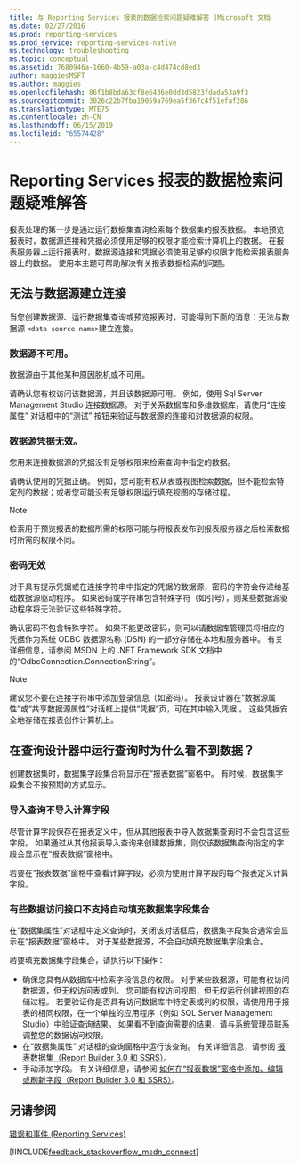 ```yaml
---
title: 与 Reporting Services 报表的数据检索问题疑难解答 |Microsoft 文档
ms.date: 02/27/2016
ms.prod: reporting-services
ms.prod_service: reporting-services-native
ms.technology: troubleshooting
ms.topic: conceptual
ms.assetid: 7680946a-1660-4b59-a03a-c4d474cd8ed3
author: maggiesMSFT
ms.author: maggies
ms.openlocfilehash: 86f1b8bda63cf8e6436e0dd3d5823fdada53a9f3
ms.sourcegitcommit: 3026c22b7fba19059a769ea5f367c4f51efaf286
ms.translationtype: MTE75
ms.contentlocale: zh-CN
ms.lasthandoff: 06/15/2019
ms.locfileid: "65574428"
---
```

# <a name="troubleshoot-data-retrieval-issues-with-reporting-services-reports"></a>Reporting Services 报表的数据检索问题疑难解答
报表处理的第一步是通过运行数据集查询检索每个数据集的报表数据。 本地预览报表时，数据源连接和凭据必须使用足够的权限才能检索计算机上的数据。 在报表服务器上运行报表时，数据源连接和凭据必须使用足够的权限才能检索报表服务器上的数据。 使用本主题可帮助解决有关报表数据检索的问题。   
  
## <a name="i-cannot-create-a-connection-to-a-data-source"></a>无法与数据源建立连接  
当您创建数据源、运行数据集查询或预览报表时，可能得到下面的消息：无法与数据源 `<data source name>`建立连接。   
    
### <a name="data-source-is-not-available"></a>数据源不可用。  
数据源由于其他某种原因脱机或不可用。   
  
请确认您有权访问该数据源，并且该数据源可用。 例如，使用 Sql Server Management Studio 连接数据源。 对于关系数据库和多维数据库，请使用“连接属性”  对话框中的“测试”  按钮来验证与数据源的连接和对数据源的权限。   
  
### <a name="data-source-credentials-are-not-valid"></a>数据源凭据无效。  
您用来连接数据源的凭据没有足够权限来检索查询中指定的数据。  
  
请确认使用的凭据正确。 例如，您可能有权从表或视图检索数据，但不能检索特定列的数据；或者您可能没有足够权限运行填充视图的存储过程。   
  
> [!NOTE]  
> 检索用于预览报表的数据所需的权限可能与将报表发布到报表服务器之后检索数据时所需的权限不同。   
  
### <a name="not-a-valid-password"></a>密码无效  
对于具有提示凭据或在连接字符串中指定的凭据的数据源，密码的字符会传递给基础数据源驱动程序。 如果密码或字符串包含特殊字符（如引号），则某些数据源驱动程序将无法验证这些特殊字符。   
  
确认密码不包含特殊字符。 如果不能更改密码，则可以请数据库管理员将相应的凭据作为系统 ODBC 数据源名称 (DSN) 的一部分存储在本地和服务器中。 有关详细信息，请参阅 MSDN 上的 .NET Framework SDK 文档中的“OdbcConnection.ConnectionString”。   
  
> [!NOTE]  
>建议您不要在连接字符串中添加登录信息（如密码）。 报表设计器在“数据源属性”或“共享数据源属性”对话框上提供“凭据”页，可在其中输入凭据    。 这些凭据安全地存储在报表创作计算机上。  
  
## <a name="why-do-i-see-no-data-when-i-run-my-query-in-the-query-designer"></a>在查询设计器中运行查询时为什么看不到数据？  
创建数据集时，数据集字段集合将显示在“报表数据”窗格中。 有时候，数据集字段集合不按预期的方式显示。   
  
### <a name="import-query-does-not-import-calculated-fields"></a>导入查询不导入计算字段  
  
尽管计算字段保存在报表定义中，但从其他报表中导入数据集查询时不会包含这些字段。 如果通过从其他报表导入查询来创建数据集，则仅该数据集查询指定的字段会显示在“报表数据”窗格中。   
  
若要在“报表数据”窗格中查看计算字段，必须为使用计算字段的每个报表定义计算字段。   
  
### <a name="some-data-providers-do-not-support-automatic-population-of-the-dataset-field-collection"></a>有些数据访问接口不支持自动填充数据集字段集合  
在“数据集属性”对话框中定义查询时，关闭该对话框后，数据集字段集合通常会显示在“报表数据”窗格中。 对于某些数据源，不会自动填充数据集字段集合。   
  
若要填充数据集字段集合，请执行以下操作：  
* 确保您具有从数据库中检索字段信息的权限。 对于某些数据源，可能有权访问数据源，但无权访问表或列。 您可能有权访问视图，但无权运行创建视图的存储过程。 若要验证你是否具有访问数据库中特定表或列的权限，请使用用于报表的相同权限，在一个单独的应用程序（例如 SQL Server Management Studio）中验证查询结果。 如果看不到查询需要的结果，请与系统管理员联系调整您的数据访问权限。   
* 在“数据集属性”  对话框的查询窗格中运行该查询。 有关详细信息，请参阅 [报表数据集（Report Builder 3.0 和 SSRS）](../../reporting-services/report-data/report-datasets-ssrs.md)。  
* 手动添加字段。 有关详细信息，请参阅 [如何在“报表数据”窗格中添加、编辑或刷新字段（Report Builder 3.0 和 SSRS）](../../reporting-services/report-data/add-edit-refresh-fields-in-the-report-data-pane-report-builder-and-ssrs.md)。   
  
## <a name="see-also"></a>另请参阅  
[错误和事件 (Reporting Services)](../../reporting-services/troubleshooting/errors-and-events-reference-reporting-services.md)  
  
  

[!INCLUDE[feedback_stackoverflow_msdn_connect](../../includes/feedback-stackoverflow-msdn-connect-md.md)]



